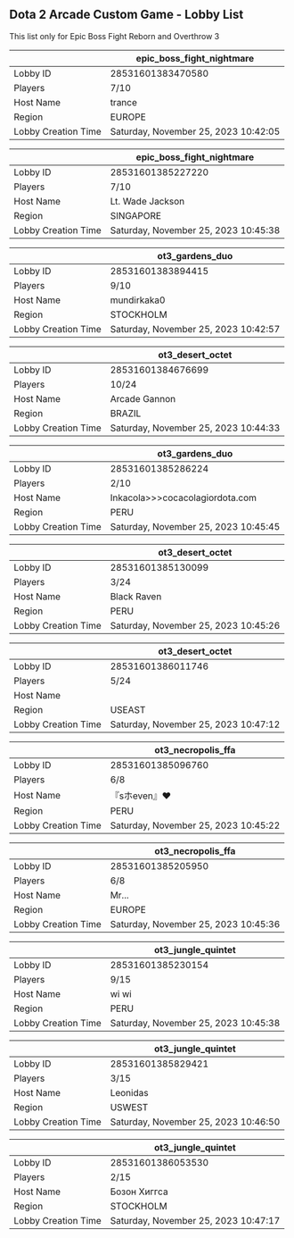 ## Dota 2 Arcade Custom Game - Lobby List

This list only for Epic Boss Fight Reborn and Overthrow 3

|  | epic_boss_fight_nightmare |
| ------ | ------ |
| Lobby ID | 28531601383470580 |
| Players | 7/10 |
| Host Name | trance |
| Region | EUROPE |
| Lobby Creation Time | Saturday, November 25, 2023 10:42:05 |


|  | epic_boss_fight_nightmare |
| ------ | ------ |
| Lobby ID | 28531601385227220 |
| Players | 7/10 |
| Host Name | Lt. Wade Jackson |
| Region | SINGAPORE |
| Lobby Creation Time | Saturday, November 25, 2023 10:45:38 |


|  | ot3_gardens_duo |
| ------ | ------ |
| Lobby ID | 28531601383894415 |
| Players | 9/10 |
| Host Name | mundirkaka0 |
| Region | STOCKHOLM |
| Lobby Creation Time | Saturday, November 25, 2023 10:42:57 |


|  | ot3_desert_octet |
| ------ | ------ |
| Lobby ID | 28531601384676699 |
| Players | 10/24 |
| Host Name | Arcade Gannon |
| Region | BRAZIL |
| Lobby Creation Time | Saturday, November 25, 2023 10:44:33 |


|  | ot3_gardens_duo |
| ------ | ------ |
| Lobby ID | 28531601385286224 |
| Players | 2/10 |
| Host Name | Inkacola>>>cocacolagiordota.com |
| Region | PERU |
| Lobby Creation Time | Saturday, November 25, 2023 10:45:45 |


|  | ot3_desert_octet |
| ------ | ------ |
| Lobby ID | 28531601385130099 |
| Players | 3/24 |
| Host Name | Black Raven |
| Region | PERU |
| Lobby Creation Time | Saturday, November 25, 2023 10:45:26 |


|  | ot3_desert_octet |
| ------ | ------ |
| Lobby ID | 28531601386011746 |
| Players | 5/24 |
| Host Name | <blank> |
| Region | USEAST |
| Lobby Creation Time | Saturday, November 25, 2023 10:47:12 |


|  | ot3_necropolis_ffa |
| ------ | ------ |
| Lobby ID | 28531601385096760 |
| Players | 6/8 |
| Host Name | 『sホeven』♥ |
| Region | PERU |
| Lobby Creation Time | Saturday, November 25, 2023 10:45:22 |


|  | ot3_necropolis_ffa |
| ------ | ------ |
| Lobby ID | 28531601385205950 |
| Players | 6/8 |
| Host Name | Mr... |
| Region | EUROPE |
| Lobby Creation Time | Saturday, November 25, 2023 10:45:36 |


|  | ot3_jungle_quintet |
| ------ | ------ |
| Lobby ID | 28531601385230154 |
| Players | 9/15 |
| Host Name | wi wi |
| Region | PERU |
| Lobby Creation Time | Saturday, November 25, 2023 10:45:38 |


|  | ot3_jungle_quintet |
| ------ | ------ |
| Lobby ID | 28531601385829421 |
| Players | 3/15 |
| Host Name | Leonidas |
| Region | USWEST |
| Lobby Creation Time | Saturday, November 25, 2023 10:46:50 |


|  | ot3_jungle_quintet |
| ------ | ------ |
| Lobby ID | 28531601386053530 |
| Players | 2/15 |
| Host Name | Бозон Хиггса |
| Region | STOCKHOLM |
| Lobby Creation Time | Saturday, November 25, 2023 10:47:17 |


